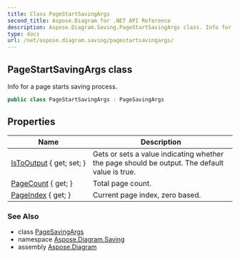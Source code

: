 ```yaml
---
title: Class PageStartSavingArgs
second_title: Aspose.Diagram for .NET API Reference
description: Aspose.Diagram.Saving.PageStartSavingArgs class. Info for a page starts saving process
type: docs
url: /net/aspose.diagram.saving/pagestartsavingargs/
---
```

## PageStartSavingArgs class

Info for a page starts saving process.

```csharp
public class PageStartSavingArgs : PageSavingArgs
```

## Properties

| Name | Description |
| --- | --- |
| [IsToOutput](../../aspose.diagram.saving/pagestartsavingargs/istooutput/) { get; set; } | Gets or sets a value indicating whether the page should be output. The default value is true. |
| [PageCount](../../aspose.diagram.saving/pagesavingargs/pagecount/) { get; } | Total page count. |
| [PageIndex](../../aspose.diagram.saving/pagesavingargs/pageindex/) { get; } | Current page index, zero based. |

### See Also

* class [PageSavingArgs](../pagesavingargs/)
* namespace [Aspose.Diagram.Saving](../../aspose.diagram.saving/)
* assembly [Aspose.Diagram](../../)



